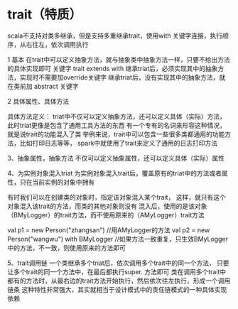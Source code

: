 # trait（特质）

scala不支持对类多继承，但是支持多重继承trait，使用with 关键字连接，执行顺序，从右往左，依次调用执行

1 基本
在trait中可以定义抽象方法，就与抽象类中抽象方法一样，只要不给出方法的具体实现即可
关键字 trait extends with
继承triat后，必须实现其中的抽象方法，实现时不需要加override关键字
继承triat后，没有实现其中的抽象方法，就在类前加 abstract 关键字

2 具体属性、具体方法

具体方法定义：
triat中不仅可以定义抽象方法，还可以定义具体（实际）方法，此时triat更像是包含了通用工具方法的东西
有一个专有的名词来形容这种情况，就是说trait的功能混入了类
举例来说，trait中可以包含一些很多类都通用的功能方法，比如打印日志等等，
spark中就使用了trait来定义了通用的日志打印方法

3、抽象属性，抽象方法 
不仅可以定义抽象属性，还可以定义具体（实际）属性


4、为实例对象混入triat 
为实例对象混入trait后，覆盖原有的triat中的方法或者属性，只在当前实例的对象中拥有

有时我们可以在创建类的对象时，指定该对象混入某个trait，
这样，就只有这个对象混入该trait的方法，而类的其他对象则没有
混入后，使用的是该对象（BMyLogger）的trait方法，而不使用原来的（AMyLogger）trait方法

val p1 = new Person("zhangsan") //用AMyLogger的方法
val p2 = new Person("wangwu") with BMyLogger //如果方法一致重复，只生效BMyLogger中的方法，不一致，则使用原来的方法即可

 


5、trait调用链 
一个类继承多个triat后，依次调用多个trait中的同一个方法，
只要让多个trait的同一个方法中，在最后都执行super. 方法即可
类在调用多个trait中都有的方法时，从最右边的trait方法开始执行，然后依次往左执行，形成一个调用链条
这种特性非常强大，其实就相当于设计模式中的责任链模式的一种具体实现依赖






